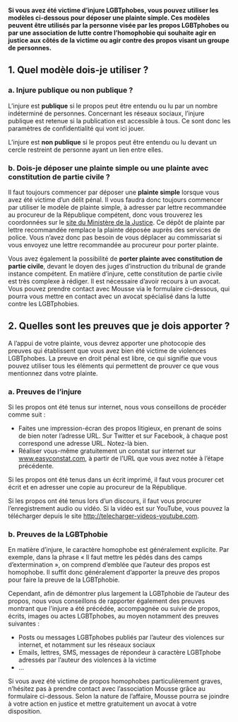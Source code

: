 **Si vous avez été victime d’injure LGBTphobes, vous pouvez utiliser les modèles ci-dessous pour déposer une plainte simple. Ces modèles peuvent être utilisés par la personne visée par les propos LGBTphobes ou par une association de lutte contre l’homophobie qui souhaite agir en justice aux côtés de la victime ou agir contre des propos visant un groupe de personnes.** 


## 1. Quel modèle dois-je utiliser ? 

### a. Injure publique ou non publique ?

L’injure est **publique** si le propos peut être entendu ou lu par un nombre indéterminé de personnes. Concernant les réseaux sociaux, l’injure publique est retenue si la publication est accessible à tous. Ce sont donc les paramètres de confidentialité qui vont ici jouer. 

L’injure est **non publique** si le propos peut être entendu ou lu devant un cercle restreint de personne ayant un lien entre elles.


### b. Dois-je déposer une plainte simple ou une plainte avec constitution de partie civile ?  

Il faut toujours commencer par déposer une **plainte simple** lorsque vous avez été victime d’un délit pénal. Il vous faudra donc toujours commencer par utiliser le modèle de plainte simple, à adresser par lettre recommandée au procureur de la République compétent, donc vous trouverez les coordonnées sur le [site du Ministère de la Justice](http://www.annuaires.justice.gouv.fr/). Ce dépôt de plainte par lettre recommandée remplace la plainte déposée auprès des services de police. Vous n’avez donc pas besoin de vous déplacer au commissariat si vous envoyez une lettre recommandée au procureur pour porter plainte. 

Vous avez également la possibilité de **porter plainte avec constitution de partie civile**, devant le doyen des juges d’instruction du tribunal de grande instance compétent. En matière d’injure, cette constitution de partie civile est très complexe à rédiger. Il est nécessaire d’avoir recours à un avocat. Vous pouvez prendre contact avec Mousse via le formulaire ci-dessous, qui pourra vous mettre en contact avec un avocat spécialisé dans la lutte contre les LGBTphobies. 


## 2. Quelles sont les preuves que je dois apporter ?

A l’appui de votre plainte, vous devrez apporter une photocopie des preuves qui établissent que vous avez bien été victime de violences LGBTphobes. La preuve en droit pénal est libre, ce qui signifie que vous pouvez utiliser tous les éléments qui permettent de prouver ce que vous mentionnez dans votre plainte. 


### a. Preuves de l’injure
Si les propos ont été tenus sur internet, nous vous conseillons de procéder comme suit : 
-	Faites une impression-écran des propos litigieux, en prenant de soins de bien noter l’adresse URL. Sur Twitter et sur Facebook, à chaque post correspond une adresse URL. Notez-là bien. 
-	Réaliser vous-même gratuitement un constat sur internet sur www.easyconstat.com, à partir de l’URL que vous avez notée à l’étape précédente.  

Si les propos ont été tenus dans un écrit imprimé, il faut vous procurer cet écrit et en adresser une copie au procureur de la République. 

Si les propos ont été tenus lors d’un discours, il faut vous procurer l’enregistrement audio ou vidéo. Si la vidéo est sur YouTube, vous pouvez la télécharger depuis le site http://telecharger-videos-youtube.com. 


### b. Preuves de la LGBTphobie

En matière d’injure, le caractère homophobe est généralement explicite. Par exemple, dans la phrase « Il faut mettre les pédés dans des camps d’extermination », on comprend d’emblée que l’auteur des propos est homophobe. Il suffit donc généralement d’apporter la preuve des propos pour faire la preuve de la LGBTphobie.

Cependant, afin de démontrer plus largement la LGBTphobie de l’auteur des propos, nous vous conseillons de rapporter également des preuves montrant que l'injure a été précédée, accompagnée ou suivie de propos, écrits, images ou actes LGBTphobes, au moyen notamment des preuves suivantes : 
-	Posts ou messages LGBTphobes publiés par l’auteur des violences sur internet, et notamment sur les réseaux sociaux
-	Emails, lettres, SMS, messages de répondeur à caractère LGBTphobe adressés par l’auteur des violences à la victime
-	…


Si vous avez été victime de propos homophobes particulièrement graves, n’hésitez pas à prendre contact avec l’association Mousse grâce au formulaire ci-dessous. Selon la nature de l’affaire, Mousse pourra se joindre à votre action en justice et mettre gratuitement un avocat à votre disposition.
